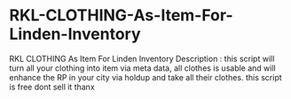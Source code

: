 # RKL-CLOTHING-As-Item-For-Linden-Inventory
RKL CLOTHING As Item For Linden Inventory  Description : this script will turn all your clothing into item via meta data,  all clothes is usable and will enhance the RP in your city via holdup and take all their clothes.  this script is free dont sell it thanx


